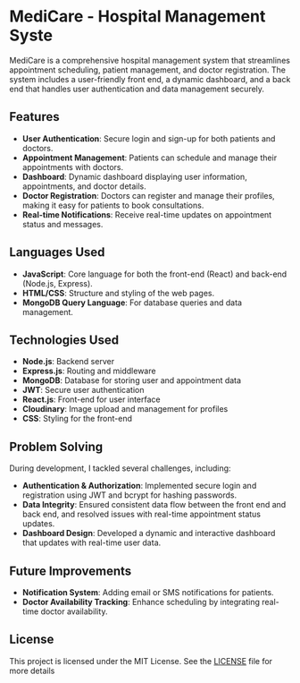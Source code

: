 # MediCare - Hospital Management Syste

MediCare is a comprehensive hospital management system that streamlines appointment scheduling, patient management, and doctor registration. The system includes a user-friendly front end, a dynamic dashboard, and a back end that handles user authentication and data management securely.

## Features

- **User Authentication**: Secure login and sign-up for both patients and doctors.
- **Appointment Management**: Patients can schedule and manage their appointments with doctors.
- **Dashboard**: Dynamic dashboard displaying user information, appointments, and doctor details.
- **Doctor Registration**: Doctors can register and manage their profiles, making it easy for patients to book consultations.
- **Real-time Notifications**: Receive real-time updates on appointment status and messages.

## Languages Used

- **JavaScript**: Core language for both the front-end (React) and back-end (Node.js, Express).
- **HTML/CSS**: Structure and styling of the web pages.
- **MongoDB Query Language**: For database queries and data management.

## Technologies Used

- **Node.js**: Backend server
- **Express.js**: Routing and middleware
- **MongoDB**: Database for storing user and appointment data
- **JWT**: Secure user authentication
- **React.js**: Front-end for user interface
- **Cloudinary**: Image upload and management for profiles
- **CSS**: Styling for the front-end

## Problem Solving

During development, I tackled several challenges, including:

- **Authentication & Authorization**: Implemented secure login and registration using JWT and bcrypt for hashing passwords.
- **Data Integrity**: Ensured consistent data flow between the front end and back end, and resolved issues with real-time appointment status updates.
- **Dashboard Design**: Developed a dynamic and interactive dashboard that updates with real-time user data.

## Future Improvements

- **Notification System**: Adding email or SMS notifications for patients.
- **Doctor Availability Tracking**: Enhance scheduling by integrating real-time doctor availability.

## License

This project is licensed under the MIT License. See the [LICENSE](LICENSE) file for more details

